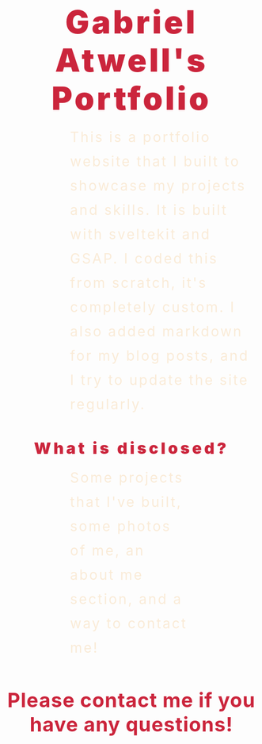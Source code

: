 <h1 style="text-align: center; margin-bottom: 1rem; font-size: 4rem; font-weight: 900; letter-spacing: 5px; color: rgba(200, 25, 50, .95);">
Gabriel Atwell's Portfolio
</h1>

<article style="margin-left: 8rem; margin-right: 8rem; margin-bottom: 2rem; font-size: 1.75rem; line-height: 1.75; letter-spacing: 3px; color: rgb(0, 0, 0); width: 75%; color: antiquewhite;">
This is a portfolio website that I built to showcase my projects and skills. It is built with sveltekit and GSAP. I coded this from scratch, it's completely custom. I also added markdown for my blog posts, and I try to update the site regularly.
</article>

<h2 style="text-align: center; margin-bottom: 1rem; font-size: 2rem; font-weight: 900; letter-spacing: 5px; color: rgba(200, 25, 50, .95);">
What is disclosed?
</h2>

<section style="margin-left: 8rem; margin-right: 8rem;  margin-bottom: 2rem; font-size: 1.75rem; line-height: 1.75; letter-spacing: 3px; color: rgb(0, 0, 0); color: antiquewhite;">
Some projects that I've built, some photos of me, an about me section, and a way to contact me!
</section>

<h3 style="text-align: center; margin-bottom: 2rem; font-size: 2.5rem; font-weight: 700; letter-spacing: 1px; color: rgba(200, 25, 50, .95);">
Please contact me if you have any questions!
</h3>
